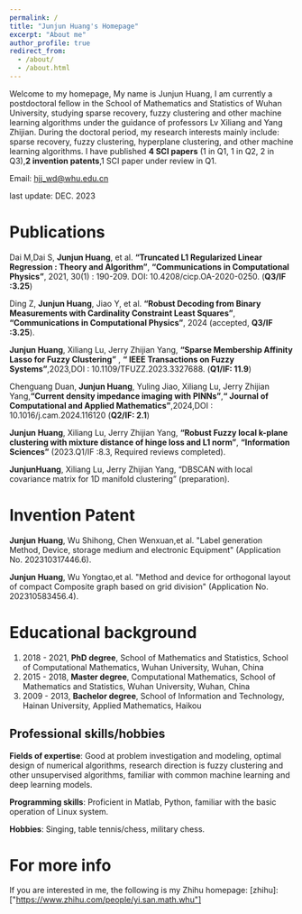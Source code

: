 ```yaml
---
permalink: /
title: "Junjun Huang's Homepage"
excerpt: "About me"
author_profile: true
redirect_from: 
  - /about/
  - /about.html
---
```


Welcome to my homepage, My name is Junjun Huang, I am currently a postdoctoral fellow in the School of Mathematics and Statistics of Wuhan University, studying sparse recovery, fuzzy clustering and other machine learning algorithms under the guidance of professors Lv Xiliang and Yang Zhijian. During the doctoral period, my research interests mainly include: sparse recovery, fuzzy clustering, hyperplane clustering, and other machine learning algorithms. I have published **4 SCI papers** (1 in Q1, 1 in Q2, 2 in Q3),**2 invention patents**,1 SCI paper under review in Q1.


Email: <hjj_wd@whu.edu.cn>


last update: DEC. 2023

# Publications
Dai M,Dai S, **Junjun Huang**, et al. **“Truncated L1 Regularized Linear Regression : Theory and Algorithm”**, **“Communications in Computational Physics”**, 2021, 30(1) : 190-209. DOI: 10.4208/cicp.OA-2020-0250.  (**Q3/IF :3.25**)

Ding Z, **Junjun Huang**, Jiao Y, et al. **“Robust Decoding from Binary Measurements with Cardinality Constraint Least Squares”**, **“Communications in Computational Physics”**, 2024 (accepted,  **Q3/IF :3.25**). 

**Junjun Huang**, Xiliang Lu, Jerry Zhijian Yang, **“Sparse Membership Affinity Lasso for Fuzzy Clustering”** , **“ IEEE Transactions on Fuzzy Systems”**,2023,DOI : 10.1109/TFUZZ.2023.3327688. (**Q1/IF: 11.9**)

Chenguang Duan, **Junjun Huang**, Yuling Jiao, Xiliang Lu, Jerry Zhijian Yang,**“Current density impedance imaging with PINNs”**,**“ Journal of Computational and Applied Mathematics”**,2024,DOI : 10.1016/j.cam.2024.116120 (**Q2/IF: 2.1**)

**Junjun Huang**, Xiliang Lu, Jerry Zhijian Yang, **“Robust Fuzzy local k-plane clustering with mixture distance of hinge loss and L1 norm”**, **“Information Sciences”** (2023.Q1/IF :8.3, Required reviews completed).

**JunjunHuang**, Xiliang Lu, Jerry Zhijian Yang, “DBSCAN with local covariance matrix for 1D manifold clustering” (preparation).

# Invention Patent
**Junjun Huang**, Wu Shihong, Chen Wenxuan,et al. "Label generation Method, Device, storage medium and electronic Equipment" (Application No. 202310317446.6).

**Junjun Huang**, Wu Yongtao,et al. "Method and device for orthogonal layout of compact Composite graph based on grid division" (Application No. 202310583456.4).

# Educational background
  1. 2018 - 2021, **PhD degree**, School of Mathematics and Statistics, School of Computational Mathematics, Wuhan University, Wuhan, China
  2. 2015 - 2018, **Master degree**, Computational Mathematics, School of Mathematics and Statistics, Wuhan University, Wuhan, China
  3. 2009 - 2013, **Bachelor degree**, School of Information and Technology, Hainan University, Applied Mathematics, Haikou 
  
## Professional skills/hobbies
   **Fields of expertise**: Good at problem investigation and modeling, optimal design of numerical algorithms, research direction is fuzzy clustering and other unsupervised algorithms, familiar with common machine learning and deep learning models.
   
   **Programming skills**: Proficient in Matlab, Python, familiar with the basic operation of Linux system.
   
   **Hobbies**: Singing, table tennis/chess, military chess.

# For more info
  If you are interested in me, the following is my Zhihu homepage: 
  [zhihu]: ["https://www.zhihu.com/people/yi.san.math.whu"]
  
